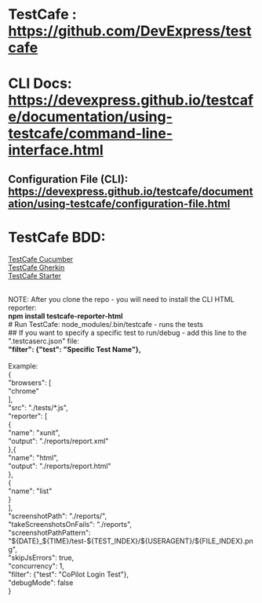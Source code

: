 # TestCafe : https://github.com/DevExpress/testcafe </br>

# CLI Docs: https://devexpress.github.io/testcafe/documentation/using-testcafe/command-line-interface.html </br>
## Configuration File (CLI): https://devexpress.github.io/testcafe/documentation/using-testcafe/configuration-file.html </br>

# TestCafe BDD: </br>
[TestCafe Cucumber](https://github.com/rquellh/testcafe-cucumber)</br>
[TestCafe Gherkin](https://github.com/kiwigrid/gherkin-testcafe)</br>
[TestCafe Starter](https://github.com/hdorgeval/testcafe-starter)</br>

</br>
NOTE: After you clone the repo - you will need to install the CLI HTML reporter:</br>
<b>npm install testcafe-reporter-html</b>

</br>
# Run TestCafe: node_modules/.bin/testcafe - runs the tests
</br>
## If you want to specify a specific test to run/debug - add this line to the ".testcaserc.json" file:
</br>
  <b>"filter": {"test": "Specific Test Name"},</b></br>
  </br>
  Example:  </br>
  {  </br>
  "browsers": [  </br>
    "chrome"  </br>
  ],  </br>
  "src": "./tests/*.js",  </br>
  "reporter": [  </br>
    {  </br>
      "name": "xunit",  </br>
      "output": "./reports/report.xml"  </br>
    },{  </br>
      "name": "html",  </br>
      "output": "./reports/report.html"  </br>
    },  </br>
    {  </br>
      "name": "list"  </br>
    }  </br>
  ],  </br>
  "screenshotPath": "./reports/",  </br>
  "takeScreenshotsOnFails": "./reports",  </br>
  "screenshotPathPattern": "${DATE}_${TIME}/test-${TEST_INDEX}/${USERAGENT}/${FILE_INDEX}.png",  </br>
  "skipJsErrors": true,  </br>
  "concurrency": 1,  </br>
  "filter": {"test": "CoPilot Login Test"},  </br>
  "debugMode": false  </br>
  }  </br>
  </br>

